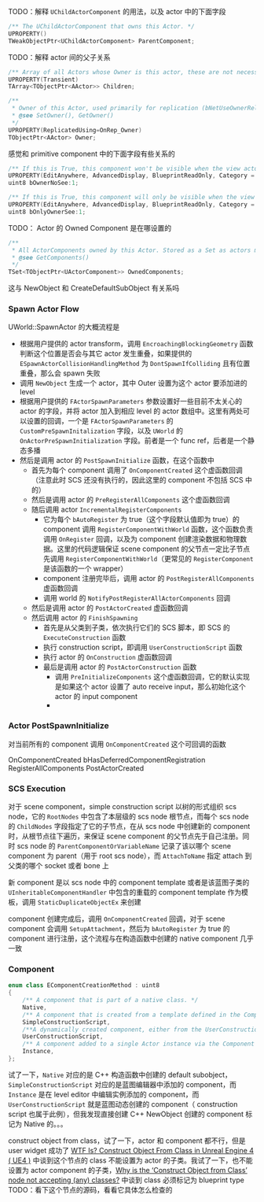 
TODO：解释 `UChildActorComponent` 的用法，以及 actor 中的下面字段
```c++
/** The UChildActorComponent that owns this Actor. */
UPROPERTY()
TWeakObjectPtr<UChildActorComponent> ParentComponent;	
```
TODO：解释 actor 间的父子关系
```c++
/** Array of all Actors whose Owner is this actor, these are not necessarily spawned by UChildActorComponent */
UPROPERTY(Transient)
TArray<TObjectPtr<AActor>> Children;

/**
 * Owner of this Actor, used primarily for replication (bNetUseOwnerRelevancy & bOnlyRelevantToOwner) and visibility (PrimitiveComponent bOwnerNoSee and bOnlyOwnerSee)
 * @see SetOwner(), GetOwner()
 */
UPROPERTY(ReplicatedUsing=OnRep_Owner)
TObjectPtr<AActor> Owner;
```
感觉和 primitive component 中的下面字段有些关系的
```c++
/** If this is True, this component won't be visible when the view actor is the component's owner, directly or indirectly. */
UPROPERTY(EditAnywhere, AdvancedDisplay, BlueprintReadOnly, Category = Rendering)
uint8 bOwnerNoSee:1;

/** If this is True, this component will only be visible when the view actor is the component's owner, directly or indirectly. */
UPROPERTY(EditAnywhere, AdvancedDisplay, BlueprintReadOnly, Category = Rendering)
uint8 bOnlyOwnerSee:1;
```
TODO： Actor 的 Owned Component 是在哪设置的
```c++
/**
 * All ActorComponents owned by this Actor. Stored as a Set as actors may have a large number of components
 * @see GetComponents()
 */
TSet<TObjectPtr<UActorComponent>> OwnedComponents;
```
这与 NewObject 和 CreateDefaultSubObject 有关系吗



### Spawn Actor Flow
UWorld::SpawnActor 的大概流程是
* 根据用户提供的 actor transform，调用 `EncroachingBlockingGeometry` 函数判断这个位置是否会与其它 actor 发生重叠，如果提供的 `ESpawnActorCollisionHandlingMethod` 为 `DontSpawnIfColliding` 且有位置重叠，那么会 spawn 失败
* 调用 `NewObject` 生成一个 actor，其中 Outer 设置为这个 actor 要添加进的 level
* 根据用户提供的 `FActorSpawnParameters` 参数设置好一些目前不太关心的 actor 的字段，并将 actor 加入到相应 level 的 actor 数组中。这里有两处可以设置的回调，一个是 `FActorSpawnParameters` 的 `CustomPreSpawnInitalization` 字段，以及 `UWorld` 的 `OnActorPreSpawnInitialization` 字段。前者是一个 func ref，后者是一个静态多播
* 然后是调用 actor 的 `PostSpawnInitialize` 函数，在这个函数中
	* 首先为每个 component 调用了 `OnComponentCreated` 这个虚函数回调（注意此时 SCS 还没有执行的，因此这里的 component 不包括 SCS 中的）
	* 然后是调用 actor 的 `PreRegisterAllComponents` 这个虚函数回调
	* 随后调用 actor `IncrementalRegisterComponents`
		* 它为每个 `bAutoRegister` 为 true（这个字段默认值即为 true）的 component 调用 `RegisterComponentWithWorld` 函数，这个函数负责调用 `OnRegister` 回调，以及为 component 创建渲染数据和物理数据。这里的代码逻辑保证 scene component 的父节点一定比子节点先调用 `RegisterComponentWithWorld`（更常见的 `RegisterComponent` 是该函数的一个 wrapper）
		* component 注册完毕后，调用 actor 的 `PostRegisterAllComponents` 虚函数回调
		* 调用 world 的 `NotifyPostRegisterAllActorComponents` 回调
	* 然后是调用 actor 的 `PostActorCreated` 虚函数回调
	* 然后调用 actor 的 `FinishSpawning`
		* 首先是从父类到子类，依次执行它们的 SCS 脚本，即 SCS 的 `ExecuteConstruction` 函数
		* 执行 construction script，即调用 `UserConstructionScript` 函数
		* 执行 actor 的 `OnConstruction` 虚函数回调
		* 最后是调用 actor 的 `PostActorConstruction` 函数
			* 调用 `PreInitializeComponents` 这个虚函数回调，它的默认实现是如果这个 actor 设置了 auto receive input，那么初始化这个 actor 的 input component
			* 

### Actor PostSpawnInitialize
对当前所有的 component 调用 `OnComponentCreated` 这个可回调的函数

OnComponentCreated
bHasDeferredComponentRegistration
RegisterAllComponents
 PostActorCreated

### SCS Execution
对于 scene component，simple construction script 以树的形式组织 scs node，它的 `RootNodes` 中包含了本层级的 scs node 根节点，而每个 scs node 的 `ChildNodes` 字段指定了它的子节点，在从 scs node 中创建新的 component 时，从根节点往下遍历，来保证 scene component 的父节点先于自己注册。同时 scs node 的 `ParentComponentOrVariableName` 记录了该以哪个 scene component 为 parent（用于 root scs node），而 `AttachToName` 指定 attach 到父类的哪个 socket 或者 bone 上

新 component 是以 scs node 中的 component template 或者是该蓝图子类的 `UInheritableComponentHandler` 中包含的重载的 component template 作为模板，调用 `StaticDuplicateObjectEx` 来创建

component 创建完成后，调用 `OnComponentCreated` 回调，对于 scene component 会调用 `SetupAttachment`，然后为 `bAutoRegister` 为 true 的 component 进行注册，这个流程与在构造函数中创建的 native component 几乎一致
### Component
```c++
enum class EComponentCreationMethod : uint8
{
	/** A component that is part of a native class. */
	Native,
	/** A component that is created from a template defined in the Components section of the Blueprint. */
	SimpleConstructionScript,
	/**A dynamically created component, either from the UserConstructionScript or from a Add Component node in a Blueprint event graph. */
	UserConstructionScript,
	/** A component added to a single Actor instance via the Component section of the Actor's details panel. */
	Instance,
};
```
试了一下，`Native` 对应的是 C++ 构造函数中创建的 default subobject，`SimpleConstructionScript` 对应的是蓝图编辑器中添加的 component，而 `Instance` 是在 level editor 中编辑实例添加的 component，而 `UserConstructionScript` 就是蓝图动态创建的 component（ construction script 也属于此例），但我发现直接创建 C++ NewObject 创建的 component 标记为 Native 的。。。


construct object from class，试了一下，actor 和 component 都不行，但是 user widget 成功了
[WTF Is? Construct Object From Class in Unreal Engine 4 ( UE4 )](https://www.youtube.com/watch?v=vA9K7kXOi8U) 中谈到这个节点的 class 不能设置为 actor 的子类。我试了一下，也不能设置为 actor component 的子类，[Why is the ‘Construct Object from Class’ node not accepting (any) classes?](https://forums.unrealengine.com/t/why-is-the-construct-object-from-class-node-not-accepting-any-classes/125652) 中谈到 class 必须标记为 blueprint type
TODO：看下这个节点的源码，看看它具体怎么检查的